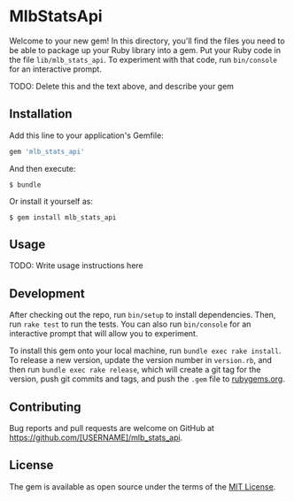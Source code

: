# MlbStatsApi

Welcome to your new gem! In this directory, you'll find the files you need to be able to package up your Ruby library into a gem. Put your Ruby code in the file `lib/mlb_stats_api`. To experiment with that code, run `bin/console` for an interactive prompt.

TODO: Delete this and the text above, and describe your gem

## Installation

Add this line to your application's Gemfile:

```ruby
gem 'mlb_stats_api'
```

And then execute:

    $ bundle

Or install it yourself as:

    $ gem install mlb_stats_api

## Usage

TODO: Write usage instructions here

## Development

After checking out the repo, run `bin/setup` to install dependencies. Then, run `rake test` to run the tests. You can also run `bin/console` for an interactive prompt that will allow you to experiment.

To install this gem onto your local machine, run `bundle exec rake install`. To release a new version, update the version number in `version.rb`, and then run `bundle exec rake release`, which will create a git tag for the version, push git commits and tags, and push the `.gem` file to [rubygems.org](https://rubygems.org).

## Contributing

Bug reports and pull requests are welcome on GitHub at https://github.com/[USERNAME]/mlb_stats_api.

## License

The gem is available as open source under the terms of the [MIT License](https://opensource.org/licenses/MIT).
